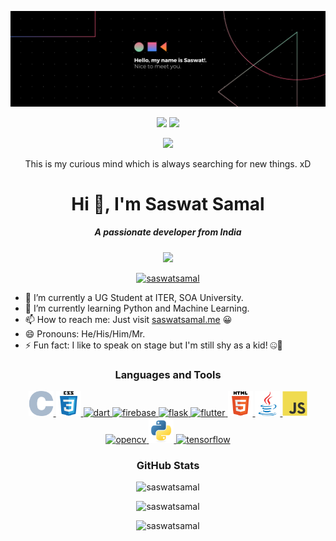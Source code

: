 <p align="center"><img src="https://github.com/saswatsamal/saswatsamal/blob/master/assets/saswatsamal.png" href="http://saswatsamal.me"/>
  

<p align="center"><img src="https://badgen.net/twitter/follow/TweetSaswat" href="https://twitter.com/TweetSaswat"/> <img src="https://badgen.net/badge/color/Visit%20my%20site!/black?icon=bitcoin-lightning&label=saswatsamal" href="http://saswatsamal.me/"/></p>


<p align="center"><img src="https://github.githubassets.com/images/spinners/octocat-spinner-64.gif"/></p>
<p align="center">This is my curious mind which is always searching for new things. xD</p>


<h1 align="center">Hi 👋, I'm Saswat Samal</h1>
<h5 align="center">A passionate developer from India</h5>
<p align="center"><img src="https://profile-counter.glitch.me/saswatsamal/count.svg"/></p>


<p align="center"> <a href="https://github.com/ryo-ma/github-profile-trophy"><img src="https://github-profile-trophy.vercel.app/?username=saswatsamal&theme=darkhub" alt="saswatsamal" /></a> </p>


- 🔭 I’m currently a UG Student at ITER, SOA University.
- 🌱 I’m currently learning Python and Machine Learning.
- 📫 How to reach me: Just visit [saswatsamal.me](http://saswatsamal.me/) 😀
- 😄 Pronouns: He/His/Him/Mr.
- ⚡ Fun fact: I like to speak on stage but I'm still shy as a kid! 🤐😬


<h3 align="center">Languages and Tools</h3>
<p align="center"> <a href="https://www.cprogramming.com/" target="_blank"> <img src="https://raw.githubusercontent.com/devicons/devicon/master/icons/c/c-original.svg" alt="c" width="40" height="40"/> </a> <a href="https://www.w3schools.com/css/" target="_blank"> <img src="https://raw.githubusercontent.com/devicons/devicon/master/icons/css3/css3-original-wordmark.svg" alt="css3" width="40" height="40"/> </a> <a href="https://dart.dev" target="_blank"> <img src="https://www.vectorlogo.zone/logos/dartlang/dartlang-icon.svg" alt="dart" width="40" height="40"/> </a> <a href="https://firebase.google.com/" target="_blank"> <img src="https://www.vectorlogo.zone/logos/firebase/firebase-icon.svg" alt="firebase" width="40" height="40"/> </a> <a href="https://flask.palletsprojects.com/" target="_blank"> <img src="https://www.vectorlogo.zone/logos/pocoo_flask/pocoo_flask-icon.svg" alt="flask" width="40" height="40"/> </a> <a href="https://flutter.dev" target="_blank"> <img src="https://www.vectorlogo.zone/logos/flutterio/flutterio-icon.svg" alt="flutter" width="40" height="40"/> </a> <a href="https://www.w3.org/html/" target="_blank"> <img src="https://raw.githubusercontent.com/devicons/devicon/master/icons/html5/html5-original-wordmark.svg" alt="html5" width="40" height="40"/> </a> <a href="https://www.java.com" target="_blank"> <img src="https://raw.githubusercontent.com/devicons/devicon/master/icons/java/java-original.svg" alt="java" width="40" height="40"/> </a> <a href="https://developer.mozilla.org/en-US/docs/Web/JavaScript" target="_blank"> <img src="https://raw.githubusercontent.com/devicons/devicon/master/icons/javascript/javascript-original.svg" alt="javascript" width="40" height="40"/> </a> <a href="https://opencv.org/" target="_blank"> <img src="https://www.vectorlogo.zone/logos/opencv/opencv-icon.svg" alt="opencv" width="40" height="40"/> </a> <a href="https://www.python.org" target="_blank"> <img src="https://raw.githubusercontent.com/devicons/devicon/master/icons/python/python-original.svg" alt="python" width="40" height="40"/> </a> <a href="https://www.tensorflow.org" target="_blank"> <img src="https://www.vectorlogo.zone/logos/tensorflow/tensorflow-icon.svg" alt="tensorflow" width="40" height="40"/> </a> </p>


<h3 align="center">GitHub Stats</h3>

<p align="center"><img src="https://github-readme-stats.vercel.app/api/top-langs?username=saswatsamal&theme=highcontrast&show_icons=true&layout=compact" alt="saswatsamal" />

<p align="center"><img src="https://github-readme-stats.vercel.app/api?username=saswatsamal&theme=highcontrast&show_icons=true" alt="saswatsamal" />

<p align="center"><img src="http://github-readme-streak-stats.herokuapp.com?user=saswatsamal&theme=highcontrast&hide_border=false" alt ="saswatsamal" />

